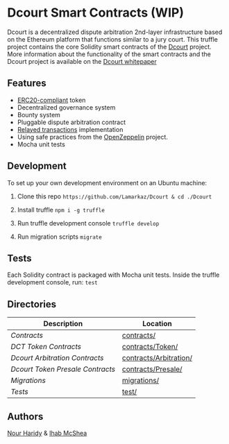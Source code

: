 # Dcourt Smart Contracts (WIP)

Dcourt is a decentralized dispute arbitration 2nd-layer infrastructure based on the Ethereum platform that functions similar to a jury court.
This truffle project contains the core Solidity smart contracts of the [Dcourt](https://dcourt.io) project.
More information about the functionality of the smart contracts and the Dcourt project is available on the [Dcourt whitepaper](https://dcourt.io/whitepaper.pdf)


## Features

* [ERC20-compliant](https://github.com/ethereum/EIPs/blob/master/EIPS/eip-20.md) token
* Decentralized governance system
* Bounty system
* Pluggable dispute arbitration contract
* [Relayed transactions](https://blog.lamarkaz.com/2018/03/01/relayed-transactions-a-solution/) implementation
* Using safe practices from the [OpenZeppelin](https://openzeppelin.org/) project.
* Mocha unit tests

## Development

To set up your own development environment on an Ubuntu machine:

1. Clone this repo
`https://github.com/Lamarkaz/Dcourt & cd ./Dcourt`

2. Install truffle
`npm i -g truffle`

3. Run truffle development console
`truffle develop`

4. Run migration scripts
`migrate`

## Tests

Each Solidity contract is packaged with Mocha unit tests.
Inside the truffle development console, run:
`test`

## Directories

Description | Location
--- | ---
*Contracts* | [contracts/](/contracts/)
*DCT Token Contracts* | [contracts/Token/](/contracts/Token/)
*Dcourt Arbitration Contracts* | [contracts/Arbitration/](/contracts/Arbitration/)
*Dcourt Token Presale Contracts* | [contracts/Presale/](/contracts/Presale/)
*Migrations* | [migrations/](/migrations)
*Tests* | [test/](/test)

## Authors

[Nour Haridy](https://github.com/nourharidy) & [Ihab McShea](https://github.com/ihabshea)
